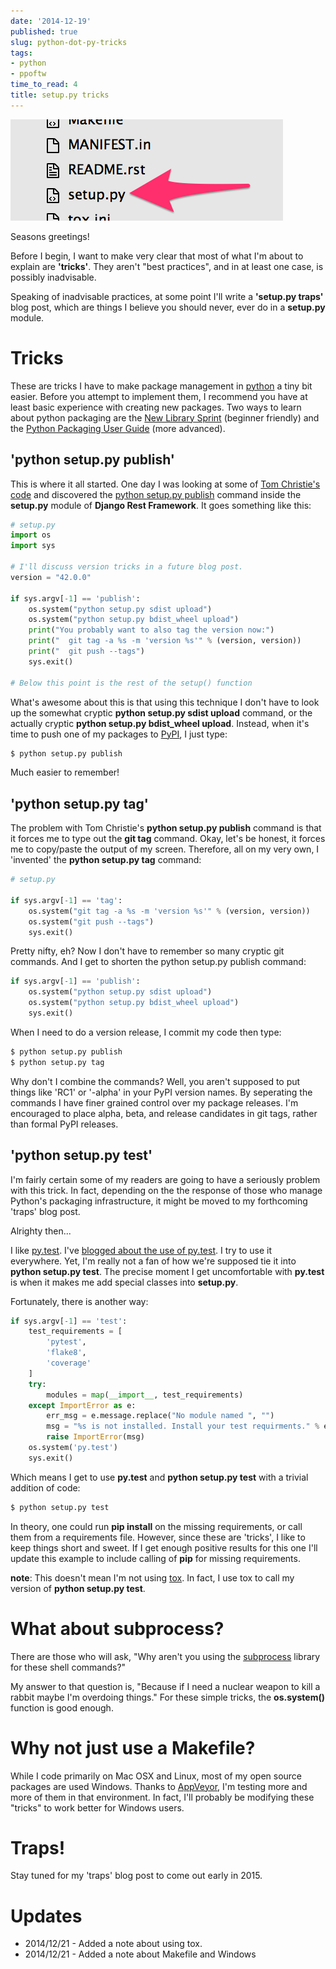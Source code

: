 ```yaml
---
date: '2014-12-19'
published: true
slug: python-dot-py-tricks
tags:
- python
- ppoftw
time_to_read: 4
title: setup.py tricks
---
```


![Setup.py tricks](../../.vuepress/assets/images/setup.png)

Seasons greetings!

Before I begin, I want to make very clear that most of what I'm about
to explain are **'tricks'**. They aren't "best practices", and in
at least one case, is possibly inadvisable.

Speaking of inadvisable practices, at some point I'll write a
**'setup.py traps'** blog post, which are things I believe you should
never, ever do in a **setup.py** module.

Tricks
======

These are tricks I have to make package management in
[python](https://python.org) a tiny bit easier. Before you attempt to
implement them, I recommend you have at least basic experience with
creating new packages. Two ways to learn about python packaging are the
[New Library
Sprint](http://audreyr.gitbooks.io/new-library-sprint/content/)
(beginner friendly) and the [Python Packaging User
Guide](https://python-packaging-user-guide.readthedocs.org) (more
advanced).

'python setup.py publish'
---------------------------

This is where it all started. One day I was looking at some of [Tom
Christie's code](https://github.com/tomchristie) and discovered the
[python setup.py
publish](https://github.com/tomchristie/django-rest-framework/blob/971578ca345c3d3bae7fd93b87c41d43483b6f05/setup.py#L61-L67)
command inside the **setup.py** module of **Django Rest Framework**. It
goes something like this:

``` python
# setup.py
import os
import sys

# I'll discuss version tricks in a future blog post.
version = "42.0.0"

if sys.argv[-1] == 'publish':
    os.system("python setup.py sdist upload")
    os.system("python setup.py bdist_wheel upload")
    print("You probably want to also tag the version now:")
    print("  git tag -a %s -m 'version %s'" % (version, version))
    print("  git push --tags")
    sys.exit()

# Below this point is the rest of the setup() function
```

What's awesome about this is that using this technique I don't have to
look up the somewhat cryptic **python setup.py sdist upload** command,
or the actually cryptic **python setup.py bdist_wheel upload**.
Instead, when it's time to push one of my packages to
[PyPI](https://pypi.python.org/pypi), I just type:

``` bash
$ python setup.py publish
```

Much easier to remember!

'python setup.py tag'
-----------------------

The problem with Tom Christie's **python setup.py publish** command is
that it forces me to type out the **git tag** command. Okay, let's be
honest, it forces me to copy/paste the output of my screen. Therefore,
all on my very own, I 'invented' the **python setup.py tag** command:

``` python
# setup.py

if sys.argv[-1] == 'tag':
    os.system("git tag -a %s -m 'version %s'" % (version, version))
    os.system("git push --tags")
    sys.exit()
```

Pretty nifty, eh? Now I don't have to remember so many cryptic git
commands. And I get to shorten the python setup.py publish command:

``` python
if sys.argv[-1] == 'publish':
    os.system("python setup.py sdist upload")
    os.system("python setup.py bdist_wheel upload")
    sys.exit()
```

When I need to do a version release, I commit my code then type:

``` bash
$ python setup.py publish
$ python setup.py tag
```

Why don't I combine the commands? Well, you aren't supposed to put
things like 'RC1' or '-alpha' in your PyPI version names. By
seperating the commands I have finer grained control over my package
releases. I'm encouraged to place alpha, beta, and release candidates
in git tags, rather than formal PyPI releases.

'python setup.py test'
------------------------

I'm fairly certain some of my readers are going to have a seriously
problem with this trick. In fact, depending on the the response of those
who manage Python's packaging infrastructure, it might be moved to my
forthcoming 'traps' blog post.

Alrighty then...

I like [py.test](http://pytest.org). I've [blogged about the use of
py.test](https://www.pydanny.com/pytest-no-boilerplate-testing.html). I
try to use it everywhere. Yet, I'm really not a fan of how we're
supposed tie it into **python setup.py test**. The precise moment I get
uncomfortable with **py.test** is when it makes me add special classes
into **setup.py**.

Fortunately, there is another way:

``` python
if sys.argv[-1] == 'test':
    test_requirements = [
        'pytest',
        'flake8',
        'coverage'
    ]
    try:
        modules = map(__import__, test_requirements)
    except ImportError as e:
        err_msg = e.message.replace("No module named ", "")
        msg = "%s is not installed. Install your test requirments." % err_msg
        raise ImportError(msg)
    os.system('py.test')
    sys.exit()
```

Which means I get to use **py.test** and **python setup.py test** with a
trivial addition of code:

``` bash
$ python setup.py test
```

In theory, one could run **pip install** on the missing requirements, or
call them from a requirements file. However, since these are 'tricks',
I like to keep things short and sweet. If I get enough positive results
for this one I'll update this example to include calling of **pip** for
missing requirements.

**note**: This doesn't mean I'm not using
[tox](https://pypi.python.org/pypi/tox). In fact, I use tox to call my
version of **python setup.py test**.

What about subprocess?
======================

There are those who will ask, "Why aren't you using the
[subprocess](https://docs.python.org/2/library/subprocess.html) library
for these shell commands?"

My answer to that question is, "Because if I need a nuclear weapon to
kill a rabbit maybe I'm overdoing things." For these simple tricks,
the **os.system()** function is good enough.

Why not just use a Makefile?
============================

While I code primarily on Mac OSX and Linux, most of my open source
packages are used Windows. Thanks to [AppVeyor](http://appveyor.com),
I'm testing more and more of them in that environment. In fact, I'll
probably be modifying these "tricks" to work better for Windows users.

Traps!
======

Stay tuned for my 'traps' blog post to come out early in 2015.

Updates
=======

-   2014/12/21 - Added a note about using tox.
-   2014/12/21 - Added a note about Makefile and Windows
